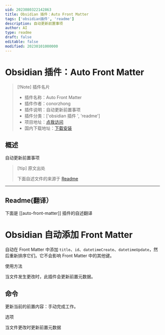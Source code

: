 ```yaml
---
uid: 2023080322142863
title: Obsidian 插件：Auto Front Matter
tags: ['obsidian插件', 'readme']
description: 自动更新前置事项
author: AI
type: readme
draft: false
editable: false
modified: 20230101000000
---
```


# Obsidian 插件：Auto Front Matter

> [!Note] 插件名片
> - 插件名称：Auto Front Matter
> - 插件作者：conorzhong
> - 插件说明：自动更新前置事项
> - 插件分类：['obsidian 插件 ', 'readme']
> - 项目地址：[点我访问](https://github.com/conorzhong/obsidian-auto-front-matter)
> - 国内下载地址：[下载安装](https://pkmer.cn/products/plugin/pluginMarket/?auto-front-matter)

## 概述

自动更新前置事项

> [!tip] 原文出处
>
>下面自述文件的来源于 [Readme](https://ghproxy.net/https://raw.githubusercontent.com/conorzhong/obsidian-auto-front-matter/master/README.md)

---

## Readme(翻译）

下面是 [[auto-front-matter]] 插件的自述翻译

# Obsidian 自动添加 Front Matter

自动在 Front Matter 中添加 `title`、`id`、`datetimeCreate`、`datetimeUpdate`，然后重新排序它们。它不会影响 Front Matter 中的其他键。

使用方法

当文件发生更改时，此插件会更新前置元数据。

## 命令

更新当前的前置内容：手动完成工作。

选项

当文件更改时更新前置元数据

